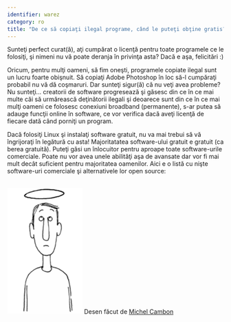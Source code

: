 ```yaml
---
identifier: warez
category: ro
title: "De ce să copiaţi ilegal programe, când le puteţi obţine gratis?"
---
```


Sunteţi perfect curat(ă), aţi cumpărat o licenţă pentru toate programele ce le folosiţi, şi nimeni
nu vă poate deranja în privinţa asta? Dacă e aşa, felicitări :)

Oricum, pentru mulţi oameni, să fim oneşti, programele copiate ilegal sunt
un lucru foarte obişnuit. Să copiaţi Adobe Photoshop în loc să-l cumpăraţi
probabil nu vă dă coşmaruri. Dar sunteţi sigur(ă) că nu veţi avea probleme?
Nu sunteţi... creatorii de software progresează şi găsesc din ce în ce mai multe
căi să urmărească deţinătorii ilegali şi deoarece sunt din ce în ce mai mulţi oameni
ce folosesc conexiuni broadband (permanente), s-ar putea să adauge funcţii online
în software, ce vor verifica dacă aveţi licenţă de fiecare dată când porniţi un program.

Dacă folosiţi Linux şi instalaţi software gratuit, nu va mai trebui să vă îngrijoraţi
în legătură cu asta! Majoritatatea software-ului gratuit e gratuit (ca berea gratuită).
Puteţi găsi un înlocuitor pentru aproape toate software-urile comerciale. Poate nu vor avea
unele abilităţi aşa de avansate dar vor fi mai mult decât suficient pentru majoritatea
oamenilor. Aici e o listă cu nişte software-uri comerciale şi alternativele lor open source:

<?php

table_parser ("Da", "Nu", "Comercial", "Open source", "Există pe Windows?");


<br /><br>

<img src="/img/warez.png" />

Desen făcut de <a href="http://michel.cambon.free.fr/ampere/salle1bis.htm">Michel Cambon</a>




